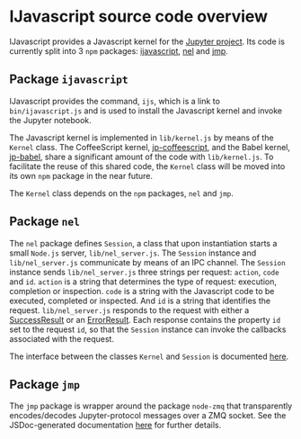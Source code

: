 # IJavascript source code overview

IJavascript provides a Javascript kernel for the [Jupyter
project](http://jupyter.org/). Its code is currently split into 3 `npm`
packages: [ijavascript](https://www.npmjs.com/package/ijavascript),
[nel](https://www.npmjs.com/package/nel) and
[jmp](https://www.npmjs.com/package/jmp).

## Package `ijavascript`

IJavascript provides the command, `ijs`, which is a link to `bin/ijavascript.js`
and is used to install the Javascript kernel and invoke the Jupyter notebook.

The Javascript kernel is implemented in `lib/kernel.js` by means of the `Kernel`
class. The CoffeeScript kernel,
[jp-coffeescript](https://github.com/n-riesco/jp-coffeescript), and the Babel
kernel, [jp-babel](https://github.com/n-riesco/jp-babel), share a significant
amount of the code with `lib/kernel.js`. To facilitate the reuse of this shared
code, the `Kernel` class will be moved into its own `npm` package in the near
future.

The `Kernel` class depends on the `npm` packages, `nel` and `jmp`.

## Package `nel`

The `nel` package defines `Session`, a class that upon instantiation starts a
small `Node.js` server, `lib/nel_server.js`. The `Session` instance and
`lib/nel_server.js` communicate by means of an IPC channel. The `Session`
instance sends `lib/nel_server.js` three strings per request: `action`, `code`
and `id`. `action` is a string that determines the type of request: execution,
completion or inspection. `code` is a string with the Javascript code to be
executed, completed or inspected. And `id` is a string that identifies the
request.  `lib/nel_server.js` responds to the request with either a
[SuccessResult](http://n-riesco.github.io/nel/module-nel.html#~SuccessResult) or
an [ErrorResult](http://n-riesco.github.io/nel/module-nel.html#~ErrorResult).
Each response contains the property `id` set to the request `id`, so that the
`Session` instance can invoke the callbacks associated with the request.

The interface between the classes `Kernel` and `Session` is documented
[here](http://n-riesco.github.io/nel/module-nel-Session.html).

## Package `jmp`

The `jmp` package is wrapper around the package `node-zmq` that transparently
encodes/decodes Jupyter-protocol messages over a ZMQ socket. See the
JSDoc-generated documentation [here](http://n-riesco.github.io/jmp) for further
details.
